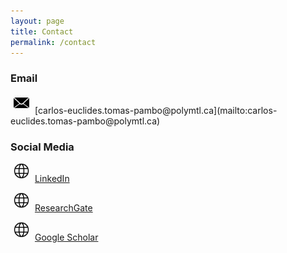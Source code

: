 ```yaml
---
layout: page
title: Contact
permalink: /contact
---
```

### Email

<img alt="Email icon" src="/assets/images/email-icon.png" style="width:25px; margin: 0 5px 5px 5px;" />
[carlos-euclides.tomas-pambo@polymtl.ca](mailto:carlos-euclides.tomas-pambo@polymtl.ca) 

### Social Media
<img alt="" src="/assets/images/web-icon.png" style="width:25px; margin: 0 5px 5px 5px;" /> [LinkedIn](https://www.linkedin.com/in/carlos-pambo/)

<img alt="" src="/assets/images/web-icon.png" style="width:25px; margin: 0 5px 5px 5px;" /> [ResearchGate](https://www.researchgate.net/profile/Carlos-Pambo)

<img alt="" src="/assets/images/web-icon.png" style="width:25px; margin: 0 5px 5px 5px;" /> [Google Scholar](https://scholar.google.co.za/citations?user==en)
